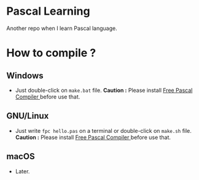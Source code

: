 <h1>Pascal Learning</h1>

Another repo when I learn Pascal language.

# How to compile ?
## Windows
- Just double-click on `make.bat` file. **Caution :** Please install <a href="https://www.freepascal.org/"> Free Pascal Compiler </a> before use that.
## GNU/Linux
- Just write `fpc hello.pas` on a terminal or double-click on `make.sh` file. **Caution :** Please install <a href="https://www.freepascal.org/"> Free Pascal Compiler </a> before use that.
## macOS
- Later.


